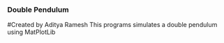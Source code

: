 ### Double Pendulum
#Created by Aditya Ramesh
This programs simulates a double pendulum using MatPlotLib
